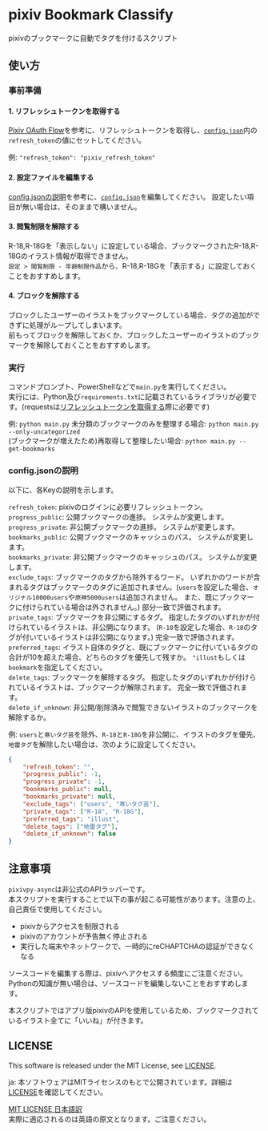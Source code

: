 # pixiv Bookmark Classify

pixivのブックマークに自動でタグを付けるスクリプト

## 使い方

### 事前準備

#### 1. リフレッシュトークンを取得する

[Pixiv OAuth Flow](https://gist.github.com/ZipFile/c9ebedb224406f4f11845ab700124362)を参考に、リフレッシュトークンを取得し、[`config.json`](config.json)内の`refresh_token`の値にセットしてください。

例: `"refresh_token": "pixiv_refresh_token"`

#### 2. 設定ファイルを編集する

[config.jsonの説明](#configjsonの説明)を参考に、[`config.json`](config.json)を編集してください。
設定したい項目が無い場合は、そのままで構いません。

#### 3. 閲覧制限を解除する

R-18,R-18Gを「表示しない」に設定している場合、ブックマークされたR-18,R-18Gのイラスト情報が取得できません。  
`設定 > 閲覧制限 - 年齢制限作品`から、R-18,R-18Gを「表示する」に設定しておくことをおすすめします。

#### 4. ブロックを解除する

ブロックしたユーザーのイラストをブックマークしている場合、タグの追加ができずに処理がループしてしまいます。  
前もってブロックを解除しておくか、ブロックしたユーザーのイラストのブックマークを解除しておくことをおすすめします。

### 実行

コマンドプロンプト、PowerShellなどで`main.py`を実行してください。  
実行には、Python及び`requirements.txt`に記載されているライブラリが必要です。(requestsは[リフレッシュトークンを取得する](#1-リフレッシュトークンを取得する)際に必要です)

例: `python main.py`
未分類のブックマークのみを整理する場合: `python main.py --only-uncategorized`  
(ブックマークが増えたため)再取得して整理したい場合: `python main.py --get-bookmarks`

### config.jsonの説明

以下に、各Keyの説明を示します。

`refresh_token`: pixivのログインに必要リフレッシュトークン。  
`progress_public`: 公開ブックマークの進捗。 システムが変更します。  
`progress_private`: 非公開ブックマークの進捗。 システムが変更します。  
`bookmarks_public`: 公開ブックマークのキャッシュのパス。 システムが変更します。  
`bookmarks_private`: 非公開ブックマークのキャッシュのパス。 システムが変更します。  
`exclude_tags`: ブックマークのタグから除外するワード。 いずれかのワードが含まれるタグはブックマークのタグに追加されません。(`users`を設定した場合、`オリジナル10000users`や`原神5000users`は追加されません。 また、既にブックマークに付けられている場合は外されません。) 部分一致で評価されます。  
`private_tags`: ブックマークを非公開にするタグ。 指定したタグのいずれかが付けられているイラストは、非公開になります。 (`R-18`を設定した場合、`R-18`のタグが付いているイラストは非公開になります。) 完全一致で評価されます。  
`preferred_tags`: イラスト自体のタグと、既にブックマークに付いているタグの合計が10を超えた場合、どちらのタグを優先して残すか。 `"illust`もしくは`bookmark`を指定してください。  
`delete_tags`: ブックマークを解除するタグ。 指定したタグのいずれかが付けられているイラストは、ブックマークが解除されます。 完全一致で評価されます。  
`delete_if_unknown`: 非公開/削除済みで閲覧できないイラストのブックマークを解除するか。  

例:
`users`と`寒いタグ芸`を除外、`R-18`と`R-18G`を非公開に、イラストのタグを優先、`地雷タグ`を解除したい場合は、次のように設定してください。

```json
{
    "refresh_token": "",
    "progress_public": -1,
    "progress_private": -1,
    "bookmarks_public": null,
    "bookmarks_private": null,
    "exclude_tags": ["users", "寒いタグ芸"],
    "private_tags": ["R-18", "R-18G"],
    "preferred_tags": "illust",
    "delete_tags": ["地雷タグ"],
    "delete_if_unknown": false
}
```

## 注意事項

`pixivpy-async`は非公式のAPIラッパーです。  
本スクリプトを実行することで以下の事が起こる可能性があります。注意の上、自己責任で使用してください。

- pixivからアクセスを制限される
- pixivのアカウントが予告無く停止される
- 実行した端末やネットワークで、一時的にreCHAPTCHAの認証ができなくなる

ソースコードを編集する際は、pixivへアクセスする頻度にご注意ください。  
Pythonの知識が無い場合は、ソースコードを編集しないことをおすすめします。

本スクリプトではアプリ版pixivのAPIを使用しているため、ブックマークされているイラスト全てに「いいね」が付きます。

## LICENSE

This software is released under the MIT License, see [LICENSE](LICENSE).

ja: 本ソフトウェアはMITライセンスのもとで公開されています。詳細は[LICENSE](LICENSE)を確認してください。

[MIT LICENSE 日本語訳](https://licenses.opensource.jp/MIT/MIT.html)  
実際に適応されるのは英語の原文となります。ご注意ください。

